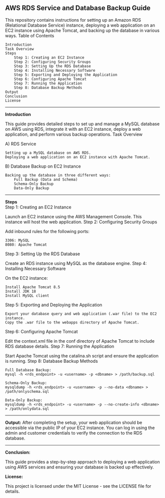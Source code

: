 **AWS RDS Service and Database Backup Guide**
---

This repository contains instructions for setting up an Amazon RDS (Relational Database Service) instance, deploying a web application on an EC2 instance using Apache Tomcat, and backing up the database in various ways.
Table of Contents

    Introduction
    Task Overview
    Steps
        Step 1: Creating an EC2 Instance
        Step 2: Configuring Security Groups
        Step 3: Setting Up the RDS Database
        Step 4: Installing Necessary Software
        Step 5: Exporting and Deploying the Application
        Step 6: Configuring Apache Tomcat
        Step 7: Running the Application
        Step 8: Database Backup Methods
    Output
    Conclusion
    License
---
**Introduction**

This guide provides detailed steps to set up and manage a MySQL database on AWS using RDS, integrate it with an EC2 instance, deploy a web application, and perform various backup operations.
Task Overview

A) RDS Service

    Setting up a MySQL database on AWS RDS.
    Deploying a web application on an EC2 instance with Apache Tomcat.

B) Database Backup on EC2 Instance

    Backing up the database in three different ways:
        Full Backup (Data and Schema)
        Schema-Only Backup
        Data-Only Backup
---
**Steps**<br>
Step 1: Creating an EC2 Instance

Launch an EC2 instance using the AWS Management Console. This instance will host the web application.
Step 2: Configuring Security Groups

Add inbound rules for the following ports:

    3306: MySQL
    8080: Apache Tomcat

Step 3: Setting Up the RDS Database

Create an RDS instance using MySQL as the database engine.
Step 4: Installing Necessary Software

On the EC2 instance:

    Install Apache Tomcat 8.5
    Install JDK 18
    Install MySQL client

Step 5: Exporting and Deploying the Application

    Export your database query and web application (.war file) to the EC2 instance.
    Copy the .war file to the webapps directory of Apache Tomcat.

Step 6: Configuring Apache Tomcat

Edit the context.xml file in the conf directory of Apache Tomcat to include RDS database details.
Step 7: Running the Application

Start Apache Tomcat using the catalina.sh script and ensure the application is running.
Step 8: Database Backup Methods

    Full Database Backup:
    mysql -h <rds_endpoint> -u <username> -p <dbname> > /path/backup.sql

    Schema-Only Backup:
    mysqldump -h <rds_endpoint> -u <username> -p --no-data <dbname> > /path/onlyschema.sql

    Data-Only Backup:
    mysqldump -h <rds_endpoint> -u <username> -p --no-create-info <dbname> > /path/onlydata.sql
---

**Output:**
After completing the setup, your web application should be accessible via the public IP of your EC2 instance. You can log in using the admin and customer credentials to verify the connection to the RDS database.

---
**Conclusion:**

This guide provides a step-by-step approach to deploying a web application using AWS services and ensuring your database is backed up effectively.
<br>

**License:**

This project is licensed under the MIT License - see the LICENSE file for details.
